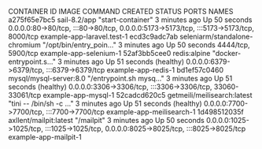 CONTAINER ID   IMAGE                           COMMAND                  CREATED         STATUS                    PORTS                                                                                    NAMES
a275f65e7bc5   sail-8.2/app                    "start-container"        3 minutes ago   Up 50 seconds             0.0.0.0:80->80/tcp, :::80->80/tcp, 0.0.0.0:5173->5173/tcp, :::5173->5173/tcp, 8000/tcp   example-app-laravel.test-1
ecd3c9adc7ab   seleniarm/standalone-chromium   "/opt/bin/entry_poin…"   3 minutes ago   Up 50 seconds             4444/tcp, 5900/tcp                                                                       example-app-selenium-1
52af3bb5cee0   redis:alpine                    "docker-entrypoint.s…"   3 minutes ago   Up 51 seconds (healthy)   0.0.0.0:6379->6379/tcp, :::6379->6379/tcp                                                example-app-redis-1
bd1ef57c0460   mysql/mysql-server:8.0          "/entrypoint.sh mysq…"   3 minutes ago   Up 51 seconds (healthy)   0.0.0.0:3306->3306/tcp, :::3306->3306/tcp, 33060-33061/tcp                               example-app-mysql-1
52cadcd620c5   getmeili/meilisearch:latest     "tini -- /bin/sh -c …"   3 minutes ago   Up 51 seconds (healthy)   0.0.0.0:7700->7700/tcp, :::7700->7700/tcp                                                example-app-meilisearch-1
1d498512035f   axllent/mailpit:latest          "/mailpit"               3 minutes ago   Up 50 seconds             0.0.0.0:1025->1025/tcp, :::1025->1025/tcp, 0.0.0.0:8025->8025/tcp, :::8025->8025/tcp     example-app-mailpit-1
